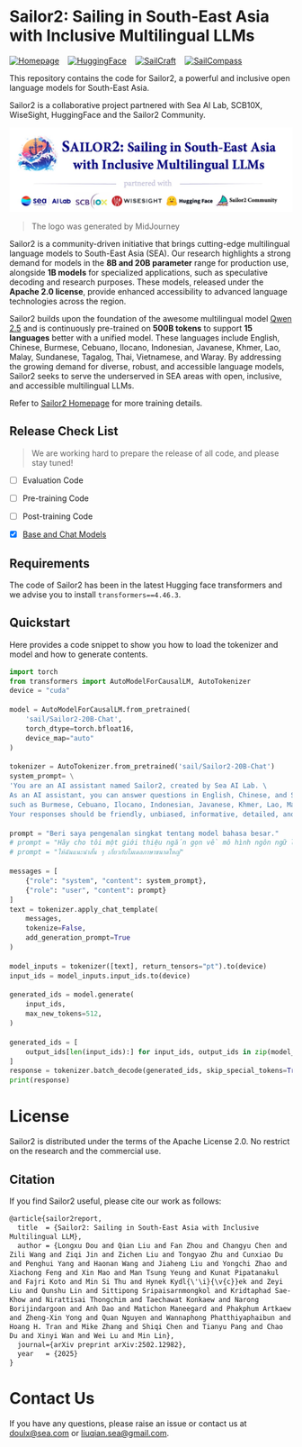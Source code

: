 # Sailor2: Sailing in South-East Asia with Inclusive Multilingual LLMs 

[![Homepage](https://img.shields.io/badge/🏠-Homepage-3C47EB.svg)](https://sea-sailor.github.io/blog/sailor2/) &nbsp;&nbsp; [![HuggingFace](https://img.shields.io/badge/🤗-Model&Demo-E87948.svg)](https://huggingface.co/collections/sail/sailor2-language-models-674d7c9e6b4dbbd9a869906b) &nbsp;&nbsp; [![SailCraft](https://img.shields.io/badge/🚢-SailCraft(DataCleaning)-4F94CD.svg)](https://github.com/sail-sg/sailcraft) &nbsp;&nbsp; [![SailCompass](https://img.shields.io/badge/🧭-SailCompass(Evaluation)-ffbf00.svg)](https://github.com/sail-sg/sailcompass)



This repository contains the code for Sailor2, a powerful and inclusive open language models for South-East Asia.

Sailor2 is a collaborative project partnered with Sea AI Lab, SCB10X, WiseSight, HuggingFace and the Sailor2 Community.

<div align="center">
  <img src="misc/sailor2_banner.jpg" width="700"/>
</div>

> The logo was generated by MidJourney

Sailor2 is a community-driven initiative that brings cutting-edge multilingual language models to South-East Asia (SEA). 
Our research highlights a strong demand for models in the **8B and 20B parameter** range for production use, alongside **1B models** for specialized applications, 
such as speculative decoding and research purposes. 
These models, released under the **Apache 2.0 license**, provide enhanced accessibility to advanced language technologies across the region.


Sailor2 builds upon the foundation of the awesome multilingual model [Qwen 2.5](https://huggingface.co/collections/Qwen/qwen25-66e81a666513e518adb90d9e) and 
is continuously pre-trained on **500B tokens** to support **15 languages** better with a unified model. 
These languages include English, Chinese, Burmese, Cebuano, Ilocano, Indonesian, Javanese, Khmer, Lao, Malay, Sundanese, Tagalog, Thai, Vietnamese, and Waray. 
By addressing the growing demand for diverse, robust, and accessible language models, 
Sailor2 seeks to serve the underserved in SEA areas with open, inclusive, and accessible multilingual LLMs.

Refer to [Sailor2 Homepage](https://sea-sailor.github.io/blog/sailor2/) for more training details.

## Release Check List

> We are working hard to prepare the release of all code, and please stay tuned!

- [ ] Evaluation Code
- [ ] Pre-training Code
- [ ] Post-training Code
- [x] [Base and Chat Models](https://huggingface.co/collections/sail/sailor2-language-models-674d7c9e6b4dbbd9a869906b)


## Requirements
The code of Sailor2 has been in the latest Hugging face transformers and we advise you to install `transformers==4.46.3`.

## Quickstart

Here provides a code snippet to show you how to load the tokenizer and model and how to generate contents.

```python
import torch
from transformers import AutoModelForCausalLM, AutoTokenizer
device = "cuda"

model = AutoModelForCausalLM.from_pretrained(
    'sail/Sailor2-20B-Chat',
    torch_dtype=torch.bfloat16,
    device_map="auto"
)

tokenizer = AutoTokenizer.from_pretrained('sail/Sailor2-20B-Chat')
system_prompt= \
'You are an AI assistant named Sailor2, created by Sea AI Lab. \
As an AI assistant, you can answer questions in English, Chinese, and Southeast Asian languages \
such as Burmese, Cebuano, Ilocano, Indonesian, Javanese, Khmer, Lao, Malay, Sundanese, Tagalog, Thai, Vietnamese, and Waray. \
Your responses should be friendly, unbiased, informative, detailed, and faithful.'

prompt = "Beri saya pengenalan singkat tentang model bahasa besar."
# prompt = "Hãy cho tôi một giới thiệu ngắn gọn về mô hình ngôn ngữ lớn."
# prompt = "ให้ฉันแนะนำสั้น ๆ เกี่ยวกับโมเดลภาษาขนาดใหญ่"

messages = [
    {"role": "system", "content": system_prompt},
    {"role": "user", "content": prompt}
]
text = tokenizer.apply_chat_template(
    messages,
    tokenize=False,
    add_generation_prompt=True
)

model_inputs = tokenizer([text], return_tensors="pt").to(device)
input_ids = model_inputs.input_ids.to(device)

generated_ids = model.generate(
    input_ids,
    max_new_tokens=512,
)

generated_ids = [
    output_ids[len(input_ids):] for input_ids, output_ids in zip(model_inputs.input_ids, generated_ids)
]
response = tokenizer.batch_decode(generated_ids, skip_special_tokens=True)[0]
print(response)
```

# License

Sailor2 is distributed under the terms of the Apache License 2.0. 
No restrict on the research and the commercial use.

## Citation

If you find Sailor2 useful, please cite our work as follows:

```
@article{sailor2report,
  title  = {Sailor2: Sailing in South-East Asia with Inclusive Multilingual LLM},
  author = {Longxu Dou and Qian Liu and Fan Zhou and Changyu Chen and Zili Wang and Ziqi Jin and Zichen Liu and Tongyao Zhu and Cunxiao Du and Penghui Yang and Haonan Wang and Jiaheng Liu and Yongchi Zhao and Xiachong Feng and Xin Mao and Man Tsung Yeung and Kunat Pipatanakul and Fajri Koto and Min Si Thu and Hynek Kydl{\'\i}{\v{c}}ek and Zeyi Liu and Qunshu Lin and Sittipong Sripaisarnmongkol and Kridtaphad Sae-Khow and Nirattisai Thongchim and Taechawat Konkaew and Narong Borijindargoon and Anh Dao and Matichon Maneegard and Phakphum Artkaew and Zheng-Xin Yong and Quan Nguyen and Wannaphong Phatthiyaphaibun and Hoang H. Tran and Mike Zhang and Shiqi Chen and Tianyu Pang and Chao Du and Xinyi Wan and Wei Lu and Min Lin},
  journal={arXiv preprint arXiv:2502.12982},
  year   = {2025}
}
```

# Contact Us

If you have any questions, please raise an issue or contact us at [doulx@sea.com](mailto:doulx@sea.com) or [liuqian.sea@gmail.com](mailto:liuqian.sea@gmail.com).
